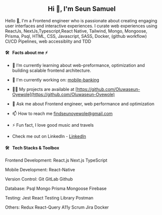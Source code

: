 <h2 align="center">Hi 👋, I'm Seun Samuel</h2>
<!-- <p align="center"> <img src="https://komarev.com/ghpvc/?username=oluwaseun-oyewole&label=Profile%20views&color=0e75b6&style=flat" alt="oluwaseun-oyewole" /> </p> -->
<p>Hello 👋, I'm a Frontend engineer who is passionate about creating engaging user interfaces and interactive experiences. I curate web experiences using ReactJs, NextJs,Typescript,React Native, Tailwind, Mongo, Mongoose, Prisma, Psql, HTML, CSS, Javascript, SASS, Docker, (github workflow) CI/CD Pipelines, web accessiblity and TDD </p>

#### 🛠 &nbsp; Facts about me  ⚡

- 🌱 I’m currently learning about web-preformance, optimization and building scalable frontend architecture.
- 👯 I'm currently working on:
  <span>
  [mobile-banking](https://github.com/Oluwaseun-Oyewole/mobile-banking)    
  </span>
- 👨‍💻 My projects are available at [https://github.com/Oluwaseun-Oyewole](https://github.com/Oluwaseun-Oyewole)
- 💬 Ask me about Frontend engineer, web performance and optimization
- 📫 How to reach me findseunoyewole@gmail.com

- ⚡ Fun fact, I love good music and travels 
- Check me out on LinkedIn - [LinkedIn](https://www.linkedin.com/in/samuel-oyewole-dev/)
  

#### 🛠 &nbsp; Tech Stacks & Toolbox

Frontend Development: React.js Next.js TypeScript

Mobile Development: React-Native

Version Control: Git GitLab Github

Database: Psql Mongo Prisma Mongoose Firebase

Testing: Jest React Testing Library Postman

Others: Redux React-Query A11y Scrum Jira Docker 

